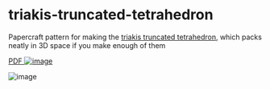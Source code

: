 # triakis-truncated-tetrahedron
Papercraft pattern for making the [triakis truncated tetrahedron](https://en.wikipedia.org/wiki/Triakis_truncated_tetrahedron), which packs neatly in 3D space if you make enough of them

[PDF ![image](https://user-images.githubusercontent.com/647092/35068305-94964950-fbce-11e7-9078-7835f26b27f0.png)]()

![image](https://user-images.githubusercontent.com/647092/35068205-480b0c38-fbce-11e7-937d-67467952af98.png)
